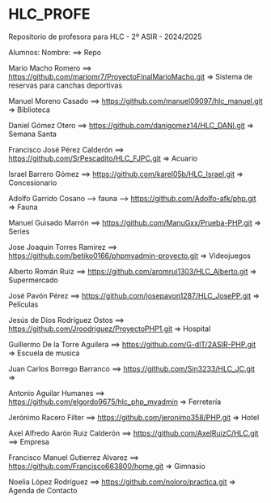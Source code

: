 # HLC_PROFE

Repositorio de profesora para HLC - 2º ASIR - 2024/2025

Alumnos:
Nombre: ==> Repo

Mario Macho Romero ==> https://github.com/mariomr7/ProyectoFinalMarioMacho.git => Sistema de reservas para canchas deportivas

Manuel Moreno Casado ==> https://github.com/manuel09097/hlc_manuel.git => Biblioteca

Daniel Gómez Otero ==> https://github.com/danigomez14/HLC_DANI.git => Semana Santa

Francisco José Pérez Calderón ==> https://github.com/SrPescadito/HLC_FJPC.git => Acuario

Israel Barrero Gómez ==> https://github.com/karel05b/HLC_Israel.git => Concesionario

Adolfo Garrido Cosano --> fauna --> https://github.com/Adolfo-afk/php.git => Fauna

Manuel Guisado Marrón ==> https://github.com/ManuGxx/Prueba-PHP.git => Series

Jose Joaquin Torres Ramirez ==> https://github.com/betiko0166/phpmyadmin-proyecto.git => Videojuegos

Alberto Román Ruiz ==> https://github.com/aromrui1303/HLC_Alberto.git => Supermercado

José Pavón Pérez ==> https://github.com/josepavon1287/HLC_JosePP.git => Películas

Jesús de Dios Rodríguez Ostos ==> https://github.com/Jroodriguez/ProyectoPHP1.git => Hospital

Guillermo De la Torre Aguilera ==> https://github.com/G-dlT/2ASIR-PHP.git => Escuela de musica

Juan Carlos Borrego Barranco ==> https://github.com/Sin3233/HLC_JC.git => 

Antonio Aguilar Humanes ==> https://github.com/elgordo9675/hlc_php_myadmin => Ferretería

Jerónimo Racero Filter ==> https://github.com/jeronimo358/PHP.git => Hotel

Axel Alfredo Aarón Ruiz Calderón ==> https://github.com/AxelRuizC/HLC.git ==> Empresa

Francisco Manuel Gutierrez Alvarez ==> https://github.com/Francisco663800/home.git => Gimnasio

Noelia López Rodríguez ==> https://github.com/noloro/practica.git => Agenda de Contacto
